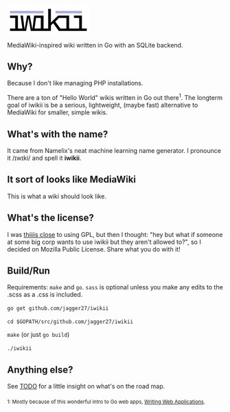 <img width="192" height="65.6667" src="assets/iwikii2x.png">


MediaWiki-inspired wiki written in Go with an SQLite backend.

## Why?
Because I don't like managing PHP installations.

There are a ton of "Hello World" wikis written in Go out there<sup>1</sup>. The longterm goal of iwikii is be a serious, lightweight, (maybe fast) alternative to MediaWiki for smaller, simple wikis.

## What's with the name?
It came from Namelix's neat machine learning name generator. I pronounce it /ɪwɪki/ and spell it **iwikii**. 

## It sort of looks like MediaWiki
This is what a wiki should look like.

## What's the license?
I was [thiiiis close](https://en.wikipedia.org/wiki/Millimeter) to using GPL, but then I thought: "hey but what if someone at some big corp wants to use iwikii but they aren't allowed to?", so I decided on Mozilla Public License. Share what you do with it!

## Build/Run
Requirements: `make` and `go`. `sass` is optional unless you make any edits to the .scss as a .css is included. 

`go get github.com/jagger27/iwikii`

`cd $GOPATH/src/github.com/jagger27/iwikii`

`make` (or just `go build`)

`./iwikii`

## Anything else?
See [TODO](TODO) for a little insight on what's on the road map.

<sub>1: Mostly because of this wonderful intro to Go web apps, [Writing Web Applications](https://golang.org/doc/articles/wiki/).</sub>
